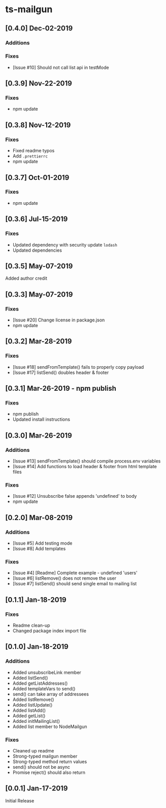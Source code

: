 # ts-mailgun

## [0.4.0] Dec-02-2019

### Additions

### Fixes
- [Issue #10] Should not call list api in testMode

## [0.3.9] Nov-22-2019

### Fixes
- npm update

## [0.3.8] Nov-12-2019

### Fixes
- Fixed readme typos
- Add `.prettierrc`
- npm update

## [0.3.7] Oct-01-2019

### Fixes
- npm update

## [0.3.6] Jul-15-2019

### Fixes
- Updated dependency with security update `lodash`
- Updated dependencies

## [0.3.5] May-07-2019

Added author credit

## [0.3.3] May-07-2019

### Fixes
- [Issue #20] Change license in package.json
- npm update

## [0.3.2] Mar-28-2019

### Fixes
- [Issue #18] sendFromTemplate() fails to properly copy payload
- [Issue #17] listSend() doubles header & footer

## [0.3.1] Mar-26-2019 - npm publish

### Fixes
- npm publish
- Updated install instructions

## [0.3.0] Mar-26-2019

### Additions
- [Issue #13] sendFromTemplate() should compile process.env variables
- [Issue #14] Add functions to load header & footer from html template files

### Fixes
- [Issue #12] Unsubscribe false appends 'undefined' to body
- npm update

## [0.2.0] Mar-08-2019

### Additions

- [Issue #5] Add testing mode
- [Issue #8] Add templates

### Fixes

- [Issue #4] [Readme] Complete example - undefined 'users'
- [Issue #6] listRemove() does not remove the user
- [Issue #7] listSend() should send single email to mailing list

## [0.1.1] Jan-18-2019

### Fixes

- Readme clean-up
- Changed package index import file

## [0.1.0] Jan-18-2019

### Additions
- Added unsubscribeLink member
- Added listSend()
- Added getListAddresses()
- Added templateVars to send()
- send() can take array of addressees
- Added listRemove()
- Added listUpdate()
- Added listAdd()
- Added getList()
- Added initMailingList()
- Added list member to NodeMailgun

### Fixes
- Cleaned up readme
- Strong-typed mailgun member
- Strong-typed method return values
- send() should not be async
- Promise reject() should also return

## [0.0.1] Jan-17-2019

Initial Release

